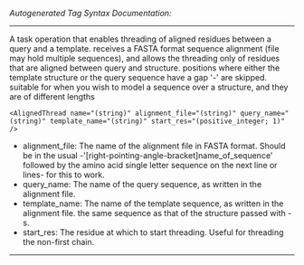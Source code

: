 _Autogenerated Tag Syntax Documentation:_

---
A task operation that enables threading of aligned residues between a query and a template. receives a FASTA format sequence alignment (file may hold multiple sequences), and allows the threading only of residues that are aligned between query and structure. positions where either the template structure or the query sequence have a gap '-' are skipped. suitable for when you wish to model a sequence over a structure, and they are of different lengths

```
<AlignedThread name="(string)" alignment_file="(string)" query_name="(string)" template_name="(string)" start_res="(positive_integer; 1)" />
```

-   alignment_file: The name of the alignment file in FASTA format. Should be in the usual -'[right-pointing-angle-bracket]name_of_sequence' followed by the amino acid single letter sequence on the next line or lines- for this to work.
-   query_name: The name of the query sequence, as written in the alignment file.
-   template_name: The name of the template sequence, as written in the alignment file. the same sequence as that of the structure passed with -s.
-   start_res: The residue at which to start threading. Useful for threading the non-first chain.

---
